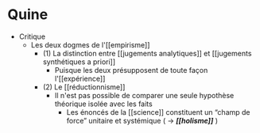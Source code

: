 # Quine

- Critique
  - Les deux dogmes de l'[[empirisme]]
    - (1) La distinction entre [[jugements analytiques]] et [[jugements synthétiques a priori]]
      - Puisque les deux présupposent de toute façon l'[[expérience]]
    - (2) Le [[réductionnisme]]
      - Il n'est pas possible de comparer une seule hypothèse théorique isolée avec les faits
        - Les énoncés de la [[science]] constituent un “champ de force” unitaire et systémique ( → ***[[holisme]]*** )
